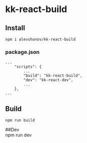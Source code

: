 # kk-react-build

## Install
    npm i alevshunov/kk-react-build

### package.json

    ...
        "scripts": {
            ...
            "build": "kk-react-build",
            "dev": "kk-react-dev",
            ...
        },
    ...


## Build
    npm run build

##Dev  
    npm run dev

